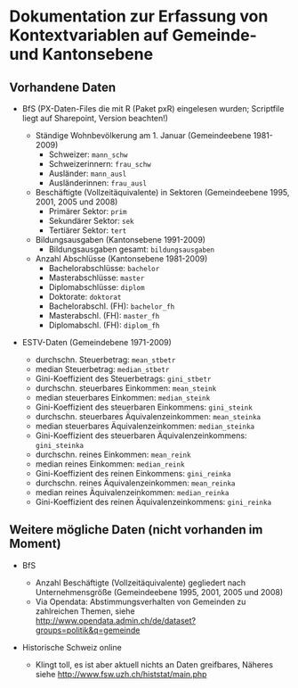# Dokumentation zur Erfassung von Kontextvariablen auf Gemeinde- und Kantonsebene

## Vorhandene Daten

* BfS (PX-Daten-Files die mit R (Paket pxR) eingelesen wurden; Scriptfile liegt auf Sharepoint, Version beachten!)
	+ Ständige Wohnbevölkerung am 1. Januar (Gemeindeebene 1981-2009)
		- Schweizer: `mann_schw`
		- Schweizerinnern: `frau_schw`
		- Ausländer: `mann_ausl`
		- Ausländerinnen: `frau_ausl`
	+ Beschäftigte (Vollzeitäquivalente) in Sektoren (Gemeindeebene 1995, 2001, 2005 und 2008)
		- Primärer Sektor: `prim`
		- Sekundärer Sektor: `sek`
		- Tertiärer Sektor: `tert`
	+ Bildungsausgaben (Kantonsebene 1991-2009)
		- Bildungsausgaben gesamt: `bildungsausgaben`
	+ Anzahl Abschlüsse (Kantonsebene 1981-2009) 
		- Bachelorabschlüsse: `bachelor`
		- Masterabschlüsse: `master`
		- Diplomabschlüsse: `diplom`
		- Doktorate: `doktorat`
		- Bachelorabschl. (FH): `bachelor_fh`
		- Masterabschl. (FH): `master_fh`
		- Diplomabschl. (FH): `diplom_fh`

* ESTV-Daten (Gemeindebene 1971-2009)
	+ durchschn. Steuerbetrag: `mean_stbetr`
	+ median Steuerbetrag: `median_stbetr`
	+ Gini-Koeffizient des Steuerbetrags: `gini_stbetr`
	+ durchschn. steuerbares Einkommen: `mean_steink`
	+ median steuerbares Einkommen: `median_steink`
	+ Gini-Koeffizient des steuerbaren Einkommens: `gini_steink`
	+ durchschn. steuerbares Äquivalenzeinkommen: `mean_steinka`
	+ median steuerbares Äquivalenzeinkommen: `median_steinka`
	+ Gini-Koeffizient des steuerbaren Äquivalenzeinkommens: `gini_steinka`
	+ durchschn. reines Einkommen: `mean_reink`
	+ median reines Einkommen: `median_reink`
	+ Gini-Koeffizient des reinen Einkommens: `gini_reinka`
	+ durchschn. reines Äquivalenzeinkommen: `mean_reinka`
	+ median reines Äquivalenzeinkommen: `median_reinka`
	+ Gini-Koeffizient des reinen Äquivalenzeinkommens: `gini_reinka`

## Weitere mögliche Daten (nicht vorhanden im Moment)

* BfS
	+ Anzahl Beschäftigte (Vollzeitäquivalente) gegliedert nach Unternehmensgröße (Gemeindeebene 1995, 2001, 2005 und 2008)
	+ Via Opendata: Abstimmungsverhalten von Gemeinden zu zahlreichen Themen, siehe <http://www.opendata.admin.ch/de/dataset?groups=politik&q=gemeinde>

* Historische Schweiz online
	+ Klingt toll, es ist aber aktuell nichts an Daten greifbares, Näheres siehe <http://www.fsw.uzh.ch/histstat/main.php>

